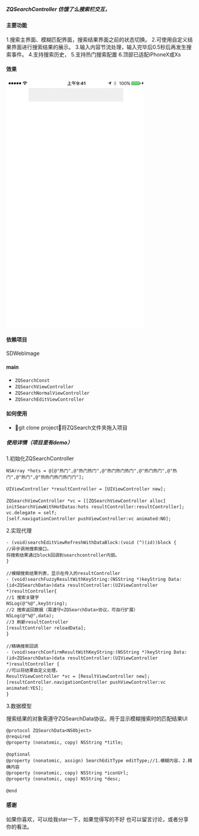 ##### ZQSearchController 仿饿了么搜索栏交互，

#### 主要功能

1.搜索主界面、模糊匹配界面，搜索结果界面之前的状态切换。
2.可使用自定义结果界面进行搜索结果的展示。
3.输入内容节流处理，输入完毕后0.5秒后再发生搜索事件。
4.支持搜索历史，
5.支持热门搜索配置
6.顶部已适配iPhoneX或Xs

#### 效果
![demo](./demo.gif)

#### 依赖项目
SDWebImage

#### main
+ `ZQSearchConst`
+ `ZQSearchViewController`
+ `ZQSearchNormalViewController`
+ `ZQSearchEditViewController`

#### 如何使用
+ git clone project，将ZQSearch文件夹拖入项目

##### 使用详情（项目里有demo）

1.初始化ZQSearchController
```
NSArray *hots = @[@"热门",@"热门热门",@"热门热门热门",@"热门热门",@"热门",@"热门",@"热热门热门热门门"];

UIViewController *resultController = [UIViewController new];

ZQSearchViewController *vc = [[ZQSearchViewController alloc] initSearchViewWithHotDatas:hots resultController:resultController];
vc.delegate = self;
[self.navigationController pushViewController:vc animated:NO];
```
2.实现代理
```
- (void)searchEditViewRefreshWithDataBlock:(void (^)(id))block {
//异步调用搜索接口。
将搜索结果通过block回调到searchcontroller内部。
}

//模糊搜索结果列表，显示在传入的resultController
- (void)searchFuzzyResultWithKeyString:(NSString *)keyString Data:(id<ZQSearchData>)data resultController:(UIViewController *)resultController{
//1 搜索关键字
NSLog(@"%@",keyString);
//2 搜索返回数据（需遵守<ZQSearchData>协议，可自行扩展）
NSLog(@"%@",data);
//3 刷新resultController
[resultController reloadData];
}

//精确搜索回调
- (void)searchConfirmResultWithKeyString:(NSString *)keyString Data:(id<ZQSearchData>)data resultController:(UIViewController *)resultController {
//可以将结果自定义处理。
ResultViewController *vc = [ResultViewController new];
[resultController.navigationController pushViewController:vc animated:YES];
}
```
3.数据模型

搜索结果的对象需遵守ZQSearchData协议。用于显示模糊搜索时的匹配结果UI
```
@protocol ZQSearchData<NSObject>
@required
@property (nonatomic, copy) NSString *title;

@optional
@property (nonatomic, assign) SearchEditType editType;//1.模糊内容，2.精确内容
@property (nonatomic, copy) NSString *iconUrl;
@property (nonatomic, copy) NSString *desc;

@end
```

#### 感谢
如果你喜欢，可以给我star一下，如果觉得写的不好 也可以留言讨论，或者分享你的看法。
